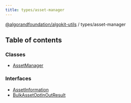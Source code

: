 ```yaml
---
title: types/asset-manager
---
```


[@algorandfoundation/algokit-utils](/reference/algokit-utils-ts/api/readme/) / types/asset-manager

## Table of contents

### Classes

- [AssetManager](/reference/algokit-utils-ts/api/classes/types_asset_managerassetmanager/)

### Interfaces

- [AssetInformation](/reference/algokit-utils-ts/api/interfaces/types_asset_managerassetinformation/)
- [BulkAssetOptInOutResult](/reference/algokit-utils-ts/api/interfaces/types_asset_managerbulkassetoptinoutresult/)
